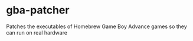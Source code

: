 # gba-patcher
Patches the executables of Homebrew Game Boy Advance games so they can run on real hardware
